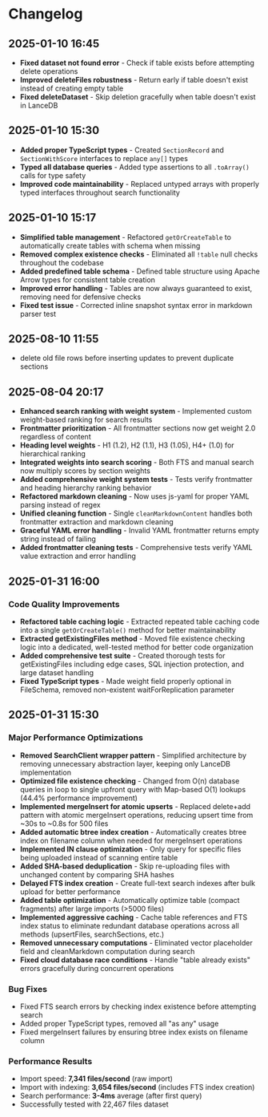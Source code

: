 # Changelog

## 2025-01-10 16:45

- **Fixed dataset not found error** - Check if table exists before attempting delete operations
- **Improved deleteFiles robustness** - Return early if table doesn't exist instead of creating empty table
- **Fixed deleteDataset** - Skip deletion gracefully when table doesn't exist in LanceDB

## 2025-01-10 15:30

- **Added proper TypeScript types** - Created `SectionRecord` and `SectionWithScore` interfaces to replace `any[]` types
- **Typed all database queries** - Added type assertions to all `.toArray()` calls for type safety
- **Improved code maintainability** - Replaced untyped arrays with properly typed interfaces throughout search functionality

## 2025-01-10 15:17

- **Simplified table management** - Refactored `getOrCreateTable` to automatically create tables with schema when missing
- **Removed complex existence checks** - Eliminated all `!table` null checks throughout the codebase
- **Added predefined table schema** - Defined table structure using Apache Arrow types for consistent table creation
- **Improved error handling** - Tables are now always guaranteed to exist, removing need for defensive checks
- **Fixed test issue** - Corrected inline snapshot syntax error in markdown parser test

## 2025-08-10 11:55

- delete old file rows before inserting updates to prevent duplicate sections

## 2025-08-04 20:17

- **Enhanced search ranking with weight system** - Implemented custom weight-based ranking for search results
- **Frontmatter prioritization** - All frontmatter sections now get weight 2.0 regardless of content
- **Heading level weights** - H1 (1.2), H2 (1.1), H3 (1.05), H4+ (1.0) for hierarchical ranking
- **Integrated weights into search scoring** - Both FTS and manual search now multiply scores by section weights
- **Added comprehensive weight system tests** - Tests verify frontmatter and heading hierarchy ranking behavior
- **Refactored markdown cleaning** - Now uses js-yaml for proper YAML parsing instead of regex
- **Unified cleaning function** - Single `cleanMarkdownContent` handles both frontmatter extraction and markdown cleaning
- **Graceful YAML error handling** - Invalid YAML frontmatter returns empty string instead of failing
- **Added frontmatter cleaning tests** - Comprehensive tests verify YAML value extraction and error handling

## 2025-01-31 16:00

### Code Quality Improvements

- **Refactored table caching logic** - Extracted repeated table caching code into a single `getOrCreateTable()` method for better maintainability
- **Extracted getExistingFiles method** - Moved file existence checking logic into a dedicated, well-tested method for better code organization
- **Added comprehensive test suite** - Created thorough tests for getExistingFiles including edge cases, SQL injection protection, and large dataset handling
- **Fixed TypeScript types** - Made weight field properly optional in FileSchema, removed non-existent waitForReplication parameter

## 2025-01-31 15:30

### Major Performance Optimizations

- **Removed SearchClient wrapper pattern** - Simplified architecture by removing unnecessary abstraction layer, keeping only LanceDB implementation
- **Optimized file existence checking** - Changed from O(n) database queries in loop to single upfront query with Map-based O(1) lookups (44.4% performance improvement)
- **Implemented mergeInsert for atomic upserts** - Replaced delete+add pattern with atomic mergeInsert operations, reducing upsert time from ~30s to ~0.8s for 500 files
- **Added automatic btree index creation** - Automatically creates btree index on filename column when needed for mergeInsert operations
- **Implemented IN clause optimization** - Only query for specific files being uploaded instead of scanning entire table
- **Added SHA-based deduplication** - Skip re-uploading files with unchanged content by comparing SHA hashes
- **Delayed FTS index creation** - Create full-text search indexes after bulk upload for better performance
- **Added table optimization** - Automatically optimize table (compact fragments) after large imports (>5000 files)
- **Implemented aggressive caching** - Cache table references and FTS index status to eliminate redundant database operations across all methods (upsertFiles, searchSections, etc.)
- **Removed unnecessary computations** - Eliminated vector placeholder field and cleanMarkdown computation during search
- **Fixed cloud database race conditions** - Handle "table already exists" errors gracefully during concurrent operations

### Bug Fixes

- Fixed FTS search errors by checking index existence before attempting search
- Added proper TypeScript types, removed all "as any" usage
- Fixed mergeInsert failures by ensuring btree index exists on filename column

### Performance Results

- Import speed: **7,341 files/second** (raw import)
- Import with indexing: **3,654 files/second** (includes FTS index creation)
- Search performance: **3-4ms** average (after first query)
- Successfully tested with 22,467 files dataset